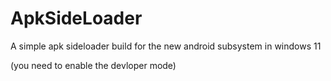 # ApkSideLoader
A simple apk sideloader build for the new android subsystem in windows 11

(you need to enable the devloper mode)
